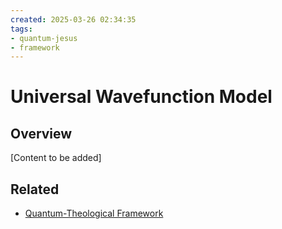 ```yaml
---
created: 2025-03-26 02:34:35
tags:
- quantum-jesus
- framework
---
```

   
# Universal Wavefunction Model   
   
## Overview   
   
[Content to be added]   
   
## Related   
   
- [Quantum-Theological Framework](Quantum-Theological%20Framework.md)